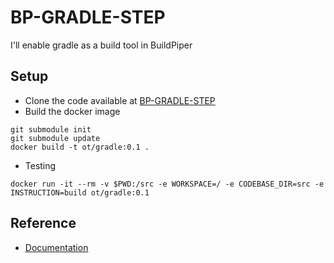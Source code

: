 # BP-GRADLE-STEP
I'll enable gradle as a build tool in BuildPiper

## Setup
* Clone the code available at [BP-GRADLE-STEP](https://github.com/OT-BUILDPIPER-MARKETPLACE/BP-GRADLE-STEP.git)
* Build the docker image

```
git submodule init
git submodule update
docker build -t ot/gradle:0.1 .
```

* Testing
```
docker run -it --rm -v $PWD:/src -e WORKSPACE=/ -e CODEBASE_DIR=src -e INSTRUCTION=build ot/gradle:0.1
```

## Reference
* [Documentation](https://docs.gradle.org/current/userguide/userguide.html)